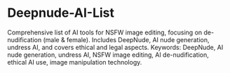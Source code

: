 # Deepnude-AI-List
Comprehensive list of AI tools for NSFW image editing, focusing on de-nudification (male &amp; female). Includes DeepNude, AI nude generation, undress AI, and covers ethical and legal aspects. Keywords: DeepNude, AI nude generation, undress AI, NSFW image editing, AI de-nudification, ethical AI use, image manipulation technology.

